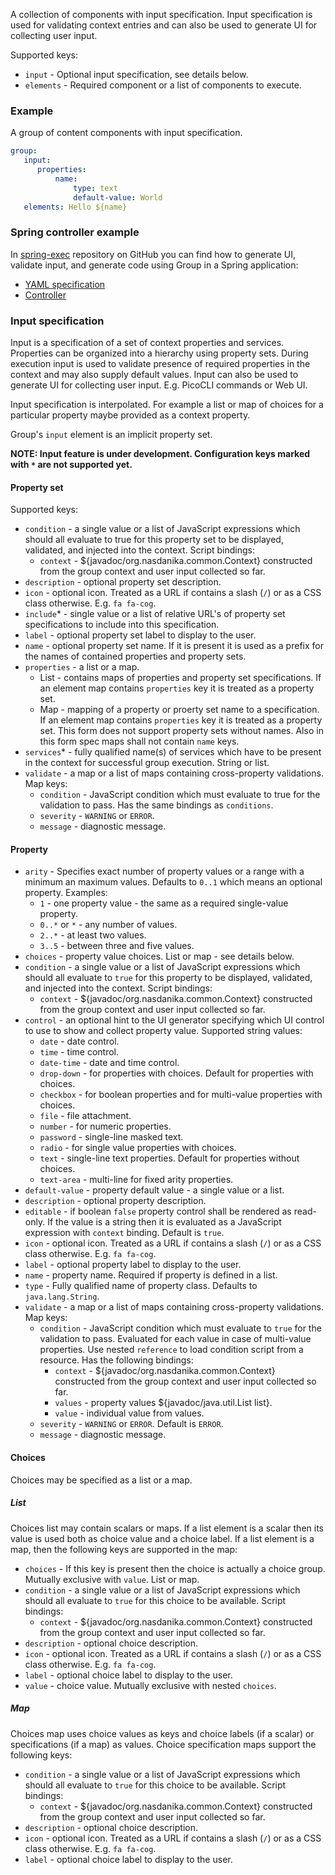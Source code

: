 A collection of components with input specification. Input specification is used for validating context entries and can also be used to generate UI for collecting user input.

Supported keys:

* ``input`` - Optional input specification, see details below. 
* ``elements`` - Required component or a list of components to execute.

### Example

A group of content components with input specification.

```yaml
group:
   input: 
      properties:
          name:
              type: text
              default-value: World          
   elements: Hello ${name}      
```

### Spring controller example

In [spring-exec](https://github.com/Nasdanika/spring-exec) repository on GitHub you can find how to generate UI, validate input, and generate code using Group in a Spring application:

* [YAML specification](https://github.com/Nasdanika/spring-exec/blob/main/src/main/resources/org/nasdanika/spring/exec/controllers/zip-generator.yml)
* [Controller](https://github.com/Nasdanika/spring-exec/blob/main/src/main/java/org/nasdanika/spring/exec/controllers/ExecController.java)

### Input specification

Input is a specification of a set of context properties and services. 
Properties can be organized into a hierarchy using property sets. 
During execution input is used to validate presence of required properties in the context and may also supply default values.
Input can also be used to generate UI for collecting user input. E.g. PicoCLI commands or Web UI. 

Input specification is interpolated. For example a list or map of choices for a particular property maybe provided as a context property.

Group's ``input`` element is an implicit property set.

**NOTE: Input feature is under development. Configuration keys marked with ``*`` are not supported yet.**

#### Property set

Supported keys:

* ``condition`` - a single value or a list of JavaScript expressions which should all evaluate to true for this property set to be displayed, validated, and injected into the context. Script bindings:
    * ``context`` - ${javadoc/org.nasdanika.common.Context} constructed from the group context and user input collected so far.
* ``description`` - optional property set description.
* ``icon`` - optional icon. Treated as a URL if contains a slash (``/``) or as a CSS class otherwise. E.g. ``fa fa-cog``.
* ``include``* - single value or a list of relative URL's of property set specifications to include into this specification.
* ``label`` - optional property set label to display to the user.
* ``name`` - optional property set name. If it is present it is used as a prefix for the names of contained properties and property sets.         
* ``properties`` - a list or a map.
    * List - contains maps of properties and property set specifications. If an element map contains ``properties`` key it is treated as a property set.
    * Map - mapping of a property or proerty set name to a specification. If an element map contains ``properties`` key it is treated as a property set. This form does not support property sets without names. Also in this form spec maps shall not contain ``name`` keys.
* ``services``* - fully qualified name(s) of services which have to be present in the context for successful group execution. String or list.
* ``validate`` - a map or a list of maps containing cross-property validations. Map keys:
    * ``condition`` - JavaScript condition which must evaluate to true for the validation to pass. Has the same bindings as ``conditions``.
    * ``severity`` - ``WARNING`` or ``ERROR``.
    * ``message`` - diagnostic message. 

#### Property

* ``arity`` - Specifies exact number of property values or a range with a minimum an maximum values. Defaults to ``0..1`` which means an optional property. Examples:
    * ``1`` - one property value - the same as a required single-value property.
    * ``0..*`` or ``*`` - any number of values.
    * ``2..*`` - at least two values.
    * ``3..5`` - between three and five values.    
* ``choices`` - property value choices. List or map - see details below.    
* ``condition`` - a single value or a list of JavaScript expressions which should all evaluate to ``true`` for this property to be displayed, validated, and injected into the context. Script bindings:
    * ``context`` - ${javadoc/org.nasdanika.common.Context} constructed from the group context and user input collected so far.
* ``control`` - an optional hint to the UI generator specifying which UI control to use to show and collect property value. Supported string values:
    * ``date`` - date control.
    * ``time`` - time control.
    * ``date-time`` - date and time control.
    * ``drop-down`` - for properties with choices. Default for properties with choices.
    * ``checkbox`` - for boolean properties and for multi-value properties with choices.
    * ``file`` - file attachment.
    * ``number`` - for numeric properties.
    * ``password`` - single-line masked text.
    * ``radio`` - for single value properties with choices.
    * ``text`` - single-line text properties. Default for properties without choices.
    * ``text-area`` - multi-line for fixed arity properties. 
* ``default-value`` - property default value - a single value or a list.
* ``description`` - optional property description.
* ``editable`` - if boolean ``false`` property control shall be rendered as read-only. If the value is a string then it is evaluated as a JavaScript expression with ``context`` binding. Default is ``true``.      
* ``icon`` - optional icon. Treated as a URL if contains a slash (``/``) or as a CSS class otherwise. E.g. ``fa fa-cog``.
* ``label`` - optional property label to display to the user.
* ``name`` - property name. Required if property is defined in a list.   
* ``type`` - Fully qualified name of property class. Defaults to ``java.lang.String``.
* ``validate`` - a map or a list of maps containing cross-property validations. Map keys:
    * ``condition`` - JavaScript condition which must evaluate to ``true`` for the validation to pass. Evaluated for each value in case of multi-value properties. Use nested ``reference`` to load condition script from a resource. Has the following bindings:
        * ``context`` - ${javadoc/org.nasdanika.common.Context} constructed from the group context and user input collected so far.
        * ``values`` - property values ${javadoc/java.util.List list}.
        * ``value`` - individual value from values.
    * ``severity`` - ``WARNING`` or ``ERROR``. Default is ``ERROR``.
    * ``message`` - diagnostic message.         
    
#### Choices

Choices may be specified as a list or a map.

##### List

Choices list may contain scalars or maps. 
If a list element is a scalar then its value is used both as choice value and a choice label.
If a list element is a map, then the following keys are supported in the map:

* ``choices`` - If this key is present then the choice is actually a choice group. Mutually exclusive with ``value``. List or map.
* ``condition`` - a single value or a list of JavaScript expressions which should all evaluate to ``true`` for this choice to be available. Script bindings:
    * ``context`` - ${javadoc/org.nasdanika.common.Context} constructed from the group context and user input collected so far.
* ``description`` - optional choice description.
* ``icon`` - optional icon. Treated as a URL if contains a slash (``/``) or as a CSS class otherwise. E.g. ``fa fa-cog``.
* ``label`` - optional choice label to display to the user.
* ``value`` - choice value. Mutually exclusive with nested ``choices``.

##### Map

Choices map uses choice values as keys and choice labels (if a scalar) or specifications (if a map) as values.
Choice specification maps support the following keys:

* ``condition`` - a single value or a list of JavaScript expressions which should all evaluate to ``true`` for this choice to be available. Script bindings:
    * ``context`` - ${javadoc/org.nasdanika.common.Context} constructed from the group context and user input collected so far.
* ``description`` - optional choice description.
* ``icon`` - optional icon. Treated as a URL if contains a slash (``/``) or as a CSS class otherwise. E.g. ``fa fa-cog``.
* ``label`` - optional choice label to display to the user.
